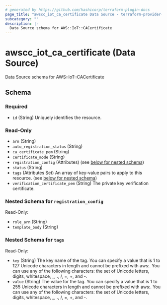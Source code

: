 ```yaml
---
# generated by https://github.com/hashicorp/terraform-plugin-docs
page_title: "awscc_iot_ca_certificate Data Source - terraform-provider-awscc"
subcategory: ""
description: |-
  Data Source schema for AWS::IoT::CACertificate
---
```


# awscc_iot_ca_certificate (Data Source)

Data Source schema for AWS::IoT::CACertificate



<!-- schema generated by tfplugindocs -->
## Schema

### Required

- `id` (String) Uniquely identifies the resource.

### Read-Only

- `arn` (String)
- `auto_registration_status` (String)
- `ca_certificate_pem` (String)
- `certificate_mode` (String)
- `registration_config` (Attributes) (see [below for nested schema](#nestedatt--registration_config))
- `status` (String)
- `tags` (Attributes Set) An array of key-value pairs to apply to this resource. (see [below for nested schema](#nestedatt--tags))
- `verification_certificate_pem` (String) The private key verification certificate.

<a id="nestedatt--registration_config"></a>
### Nested Schema for `registration_config`

Read-Only:

- `role_arn` (String)
- `template_body` (String)


<a id="nestedatt--tags"></a>
### Nested Schema for `tags`

Read-Only:

- `key` (String) The key name of the tag. You can specify a value that is 1 to 127 Unicode characters in length and cannot be prefixed with aws:. You can use any of the following characters: the set of Unicode letters, digits, whitespace, _, ., /, =, +, and -.
- `value` (String) The value for the tag. You can specify a value that is 1 to 255 Unicode characters in length and cannot be prefixed with aws:. You can use any of the following characters: the set of Unicode letters, digits, whitespace, _, ., /, =, +, and -.


